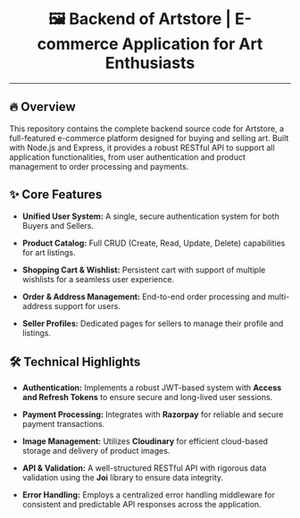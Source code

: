 <div align="center">

# 🖼️ Backend of Artstore | E-commerce Application for Art Enthusiasts
---

</div>

## 🔥  Overview

This repository contains the complete backend source code for Artstore, a full-featured e-commerce platform designed for buying and selling art. Built with Node.js and Express, it provides a robust RESTful API to support all application functionalities, from user authentication and product management to order processing and payments.

## ✨ Core Features

- **Unified User System:** A single, secure authentication system for both Buyers and Sellers.

- **Product Catalog:** Full CRUD (Create, Read, Update, Delete) capabilities for art listings.

- **Shopping Cart & Wishlist:** Persistent cart with support of multiple wishlists for a seamless user experience.

- **Order & Address Management:** End-to-end order processing and multi-address support for users.

- **Seller Profiles:** Dedicated pages for sellers to manage their profile and listings.

## 🛠️ Technical Highlights

- **Authentication:** Implements a robust JWT-based system with **Access and Refresh Tokens** to ensure secure and long-lived user sessions.

- **Payment Processing:** Integrates with **Razorpay** for reliable and secure payment transactions.

- **Image Management:** Utilizes **Cloudinary** for efficient cloud-based storage and delivery of product images.

- **API & Validation:** A well-structured RESTful API with rigorous data validation using the **Joi** library to ensure data integrity.

- **Error Handling:** Employs a centralized error handling middleware for consistent and predictable API responses across the application.



